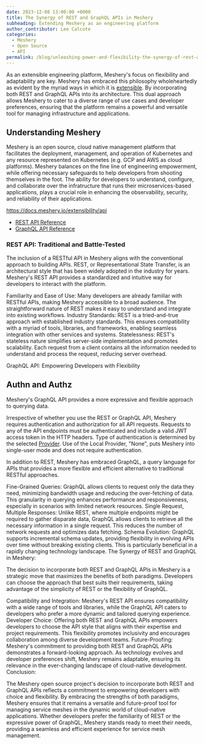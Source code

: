 ```yaml
---
date: 2023-12-08 13:00:00 +0000
title: The Synergy of REST and GraphQL APIs in Meshery
subheading: Extending Meshery as an engineering platform
author_contributor: Lee Calcote
categories:
  - Meshery
  - Open Source
  - API
permalink: /blog/unleashing-power-and-flexibility-the-synergy-of-rest-and-graphql-in-meshery
---
```


As an extensible engineering platform, Meshery's focus on flexibility and adaptability are key. Meshery has embraced this philosophy wholeheartedly as evident by the myriad ways in which it is [extensible](https://docs.meshery.io/extensibility). By incorporating both REST and GraphQL APIs into its architecture. This dual approach allows Meshery to cater to a diverse range of use cases and developer preferences, ensuring that the platform remains a powerful and versatile tool for managing infrastructure and applications.

## Understanding Meshery

Meshery is an open source, cloud native management platform that facilitates the deployment, management, and operation of Kubernetes and any resource represented on Kubernetes (e.g. GCP and AWS as cloud platforms). Meshery balances on the fine line of engineering empowerment, while offering necessary safeguards to help developers from shooting themselves in the foot. The ability for developers to understand, configure, and collaborate over the infratructure that runs their microservices-based applications, plays a crucial role in enhancing the observability, security, and reliability of their applications.


https://docs.meshery.io/extensibility/api

- [REST API Reference](https://docs.meshery.io/reference/rest-apis)
- [GraphQL API Reference](https://docs.meshery.io/reference/graphql-apis)

### REST API: Traditional and Battle-Tested

The inclusion of a RESTful API in Meshery aligns with the conventional approach to building APIs. REST, or Representational State Transfer, is an architectural style that has been widely adopted in the industry for years. Meshery's REST API provides a standardized and intuitive way for developers to interact with the platform.

Familiarity and Ease of Use: Many developers are already familiar with RESTful APIs, making Meshery accessible to a broad audience. The straightforward nature of REST makes it easy to understand and integrate into existing workflows.
Industry Standards: REST is a tried-and-true approach with established industry standards. This ensures compatibility with a myriad of tools, libraries, and frameworks, enabling seamless integration with other services and systems.
Statelessness: REST's stateless nature simplifies server-side implementation and promotes scalability. Each request from a client contains all the information needed to understand and process the request, reducing server overhead.

GraphQL API: Empowering Developers with Flexibility

## Authn and Authz

Meshery's GraphQL API provides a more expressive and flexible approach to querying data.

Irrespective of whether you use the REST or GraphQL API, Meshery requires authentication and authorization for all API requests. Requests to any of the API endpoints must be authenticated and include a valid JWT access token in the HTTP headers. Type of authentication is determined by the selected [Provider](https://docs.meshery.io/extensibility/providers). Use of the Local Provider, "None", puts Meshery into single-user mode and does not require authentication.

In addition to REST, Meshery has embraced GraphQL, a query language for APIs that provides a more flexible and efficient alternative to traditional RESTful approaches.

Fine-Grained Queries: GraphQL allows clients to request only the data they need, minimizing bandwidth usage and reducing the over-fetching of data. This granularity in querying enhances performance and responsiveness, especially in scenarios with limited network resources.
Single Request, Multiple Responses: Unlike REST, where multiple endpoints might be required to gather disparate data, GraphQL allows clients to retrieve all the necessary information in a single request. This reduces the number of network requests and optimizes data fetching.
Schema Evolution: GraphQL supports incremental schema updates, providing flexibility in evolving APIs over time without breaking existing clients. This is particularly beneficial in a rapidly changing technology landscape.
The Synergy of REST and GraphQL in Meshery:

The decision to incorporate both REST and GraphQL APIs in Meshery is a strategic move that maximizes the benefits of both paradigms. Developers can choose the approach that best suits their requirements, taking advantage of the simplicity of REST or the flexibility of GraphQL.

Compatibility and Integration: Meshery's REST API ensures compatibility with a wide range of tools and libraries, while the GraphQL API caters to developers who prefer a more dynamic and tailored querying experience.
Developer Choice: Offering both REST and GraphQL APIs empowers developers to choose the API style that aligns with their expertise and project requirements. This flexibility promotes inclusivity and encourages collaboration among diverse development teams.
Future-Proofing: Meshery's commitment to providing both REST and GraphQL APIs demonstrates a forward-looking approach. As technology evolves and developer preferences shift, Meshery remains adaptable, ensuring its relevance in the ever-changing landscape of cloud-native development.
Conclusion:

The Meshery open source project's decision to incorporate both REST and GraphQL APIs reflects a commitment to empowering developers with choice and flexibility. By embracing the strengths of both paradigms, Meshery ensures that it remains a versatile and future-proof tool for managing service meshes in the dynamic world of cloud-native applications. Whether developers prefer the familiarity of REST or the expressive power of GraphQL, Meshery stands ready to meet their needs, providing a seamless and efficient experience for service mesh management.

